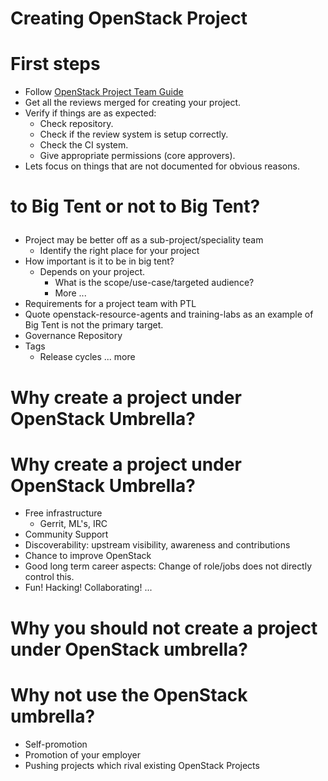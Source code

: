 <!-- .slide: data-state="section-break" id="creating-openstack-project" -->
# Creating OpenStack Project


<!-- .slide: data-state="normal" -->
# First steps

* Follow <a href="http://docs.openstack.org/project-team-guide/index.html" target="_blank"> OpenStack Project Team Guide</a>
* Get all the reviews merged for creating your project.
* Verify if things are as expected:
    * Check repository.
    * Check if the review system is setup correctly.
    * Check the CI system.
    * Give appropriate permissions (core approvers).
* Lets focus on things that are not documented for obvious reasons.


<!-- .slide: data-background-transition="zoom" data-background-image="images/Cavalia_Big_tent.jpg" data-background-size="100%" -->
# <p class="bg-light-neutral"> to Big Tent or not to Big Tent?</p>


<!-- .slide: data-state="normal" id="design-goals" -->

* Project may be better off as a sub-project/speciality team
    * Identify the right place for your project
* How important is it to be in big tent?
    * Depends on your project.
        * What is the scope/use-case/targeted audience?
        * More ...
* Requirements for a project team with PTL
* Quote openstack-resource-agents and training-labs as an example of Big Tent is not the primary target.
* Governance Repository
* Tags
    * Release cycles ... more


<!-- .slide: data-state="section-break" id="why-create-openstack-project" -->
# Why create a project under OpenStack Umbrella?


<!-- .slide: data-state="normal" -->
# Why create a project under OpenStack Umbrella?

*   Free infrastructure
    *   Gerrit, ML's, IRC
*   Community Support
*   Discoverability: upstream visibility, awareness and contributions
*   Chance to improve OpenStack
*   Good long term career aspects: Change of role/jobs does not directly control this.
*   Fun! Hacking! Collaborating! ...


<!-- .slide: data-state="section-break" id="why-not-create-openstack-project" -->
# Why you should not create a project under OpenStack umbrella?


<!-- .slide: data-state="normal" -->
# Why not use the OpenStack umbrella?

* Self-promotion
* Promotion of your employer
* Pushing projects which rival existing OpenStack Projects
